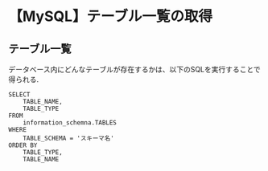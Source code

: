 # 【MySQL】テーブル一覧の取得

## テーブル一覧
データベース内にどんなテーブルが存在するかは、以下のSQLを実行することで得られる.

```
SELECT
    TABLE_NAME,
    TABLE_TYPE 
FROM
    information_schemna.TABLES
WHERE
    TABLE_SCHEMA = 'スキーマ名'
ORDER BY
    TABLE_TYPE,
    TABLE_NAME
```
